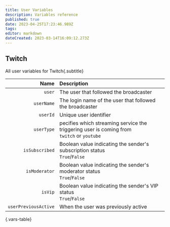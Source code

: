 ```yaml
---
title: User Variables
description: Variables reference
published: true
date: 2023-04-25T17:23:46.989Z
tags: 
editor: markdown
dateCreated: 2023-03-14T16:09:12.273Z
---
```


## Twitch
All user variables for Twitch{.subtitle}

Name | Description
----:|:------------
`user` | The user that followed the broadcaster
`userName` | The login name of the user that followed the broadcaster
`userId` | Unique user identifier
`userType` | pecifies which streaming service the triggering user is coming from <br> `twitch` or `youtube`
`isSubscribed` | Boolean value indicating the sender's subscription status <br> `True`/`False`
`isModerator` | Boolean value indicating the sender's moderator status <br> `True`/`False`
`isVip` | Boolean value indicating the sender's VIP status <br> `True`/`False`
`userPreviousActive` | When the user was previously active
{.vars-table}